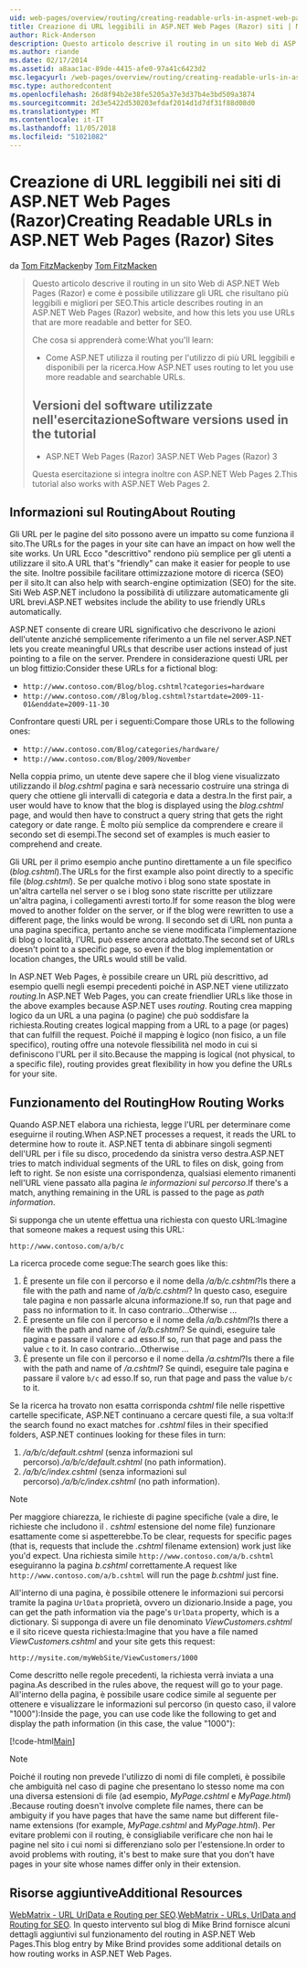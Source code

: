 ```yaml
---
uid: web-pages/overview/routing/creating-readable-urls-in-aspnet-web-pages-sites
title: Creazione di URL leggibili in ASP.NET Web Pages (Razor) siti | Microsoft Docs
author: Rick-Anderson
description: Questo articolo descrive il routing in un sito Web di ASP.NET Web Pages (Razor) e come è possibile utilizzare gli URL che risultano più leggibili e migliori per SEO. Che cosa si imposterà un...
ms.author: riande
ms.date: 02/17/2014
ms.assetid: a8aac1ac-89de-4415-afe0-97a41c6423d2
msc.legacyurl: /web-pages/overview/routing/creating-readable-urls-in-aspnet-web-pages-sites
msc.type: authoredcontent
ms.openlocfilehash: 26d8f94b2e38fe5205a37e3d37b4e3bd509a3874
ms.sourcegitcommit: 2d3e5422d530203efdaf2014d1d7df31f88d08d0
ms.translationtype: MT
ms.contentlocale: it-IT
ms.lasthandoff: 11/05/2018
ms.locfileid: "51021082"
---
```

<a name="creating-readable-urls-in-aspnet-web-pages-razor-sites"></a><span data-ttu-id="d8f30-104">Creazione di URL leggibili nei siti di ASP.NET Web Pages (Razor)</span><span class="sxs-lookup"><span data-stu-id="d8f30-104">Creating Readable URLs in ASP.NET Web Pages (Razor) Sites</span></span>
====================
<span data-ttu-id="d8f30-105">da [Tom FitzMacken](https://github.com/tfitzmac)</span><span class="sxs-lookup"><span data-stu-id="d8f30-105">by [Tom FitzMacken](https://github.com/tfitzmac)</span></span>

> <span data-ttu-id="d8f30-106">Questo articolo descrive il routing in un sito Web di ASP.NET Web Pages (Razor) e come è possibile utilizzare gli URL che risultano più leggibili e migliori per SEO.</span><span class="sxs-lookup"><span data-stu-id="d8f30-106">This article describes routing in an ASP.NET Web Pages (Razor) website, and how this lets you use URLs that are more readable and better for SEO.</span></span>
> 
> <span data-ttu-id="d8f30-107">Che cosa si apprenderà come:</span><span class="sxs-lookup"><span data-stu-id="d8f30-107">What you'll learn:</span></span>
> 
> - <span data-ttu-id="d8f30-108">Come ASP.NET utilizza il routing per l'utilizzo di più URL leggibili e disponibili per la ricerca.</span><span class="sxs-lookup"><span data-stu-id="d8f30-108">How ASP.NET uses routing to let you use more readable and searchable URLs.</span></span>
>   
> 
> ## <a name="software-versions-used-in-the-tutorial"></a><span data-ttu-id="d8f30-109">Versioni del software utilizzate nell'esercitazione</span><span class="sxs-lookup"><span data-stu-id="d8f30-109">Software versions used in the tutorial</span></span>
> 
> 
> - <span data-ttu-id="d8f30-110">ASP.NET Web Pages (Razor) 3</span><span class="sxs-lookup"><span data-stu-id="d8f30-110">ASP.NET Web Pages (Razor) 3</span></span>
>   
> 
> <span data-ttu-id="d8f30-111">Questa esercitazione si integra inoltre con ASP.NET Web Pages 2.</span><span class="sxs-lookup"><span data-stu-id="d8f30-111">This tutorial also works with ASP.NET Web Pages 2.</span></span>


## <a name="about-routing"></a><span data-ttu-id="d8f30-112">Informazioni sul Routing</span><span class="sxs-lookup"><span data-stu-id="d8f30-112">About Routing</span></span>

<span data-ttu-id="d8f30-113">Gli URL per le pagine del sito possono avere un impatto su come funziona il sito.</span><span class="sxs-lookup"><span data-stu-id="d8f30-113">The URLs for the pages in your site can have an impact on how well the site works.</span></span> <span data-ttu-id="d8f30-114">Un URL Ecco &quot;descrittivo&quot; rendono più semplice per gli utenti a utilizzare il sito.</span><span class="sxs-lookup"><span data-stu-id="d8f30-114">A URL that's &quot;friendly&quot; can make it easier for people to use the site.</span></span> <span data-ttu-id="d8f30-115">Inoltre possibile facilitare ottimizzazione motore di ricerca (SEO) per il sito.</span><span class="sxs-lookup"><span data-stu-id="d8f30-115">It can also help with search-engine optimization (SEO) for the site.</span></span> <span data-ttu-id="d8f30-116">Siti Web ASP.NET includono la possibilità di utilizzare automaticamente gli URL brevi.</span><span class="sxs-lookup"><span data-stu-id="d8f30-116">ASP.NET websites include the ability to use friendly URLs automatically.</span></span>

<span data-ttu-id="d8f30-117">ASP.NET consente di creare URL significativo che descrivono le azioni dell'utente anziché semplicemente riferimento a un file nel server.</span><span class="sxs-lookup"><span data-stu-id="d8f30-117">ASP.NET lets you create meaningful URLs that describe user actions instead of just pointing to a file on the server.</span></span> <span data-ttu-id="d8f30-118">Prendere in considerazione questi URL per un blog fittizio:</span><span class="sxs-lookup"><span data-stu-id="d8f30-118">Consider these URLs for a fictional blog:</span></span>

- `http://www.contoso.com/Blog/blog.cshtml?categories=hardware`
- `http://www.contoso.com//Blog/blog.cshtml?startdate=2009-11-01&enddate=2009-11-30`

<span data-ttu-id="d8f30-119">Confrontare questi URL per i seguenti:</span><span class="sxs-lookup"><span data-stu-id="d8f30-119">Compare those URLs to the following ones:</span></span>

- `http://www.contoso.com/Blog/categories/hardware/`
- `http://www.contoso.com/Blog/2009/November`

<span data-ttu-id="d8f30-120">Nella coppia primo, un utente deve sapere che il blog viene visualizzato utilizzando il *blog.cshtml* pagina e sarà necessario costruire una stringa di query che ottiene gli intervalli di categoria e data a destra.</span><span class="sxs-lookup"><span data-stu-id="d8f30-120">In the first pair, a user would have to know that the blog is displayed using the *blog.cshtml* page, and would then have to construct a query string that gets the right category or date range.</span></span> <span data-ttu-id="d8f30-121">È molto più semplice da comprendere e creare il secondo set di esempi.</span><span class="sxs-lookup"><span data-stu-id="d8f30-121">The second set of examples is much easier to comprehend and create.</span></span>

<span data-ttu-id="d8f30-122">Gli URL per il primo esempio anche puntino direttamente a un file specifico (*blog.cshtml*).</span><span class="sxs-lookup"><span data-stu-id="d8f30-122">The URLs for the first example also point directly to a specific file (*blog.cshtml*).</span></span> <span data-ttu-id="d8f30-123">Se per qualche motivo i blog sono state spostate in un'altra cartella nel server o se i blog sono state riscritte per utilizzare un'altra pagina, i collegamenti avresti torto.</span><span class="sxs-lookup"><span data-stu-id="d8f30-123">If for some reason the blog were moved to another folder on the server, or if the blog were rewritten to use a different page, the links would be wrong.</span></span> <span data-ttu-id="d8f30-124">Il secondo set di URL non punta a una pagina specifica, pertanto anche se viene modificata l'implementazione di blog o località, l'URL può essere ancora adottato.</span><span class="sxs-lookup"><span data-stu-id="d8f30-124">The second set of URLs doesn't point to a specific page, so even if the blog implementation or location changes, the URLs would still be valid.</span></span>

<span data-ttu-id="d8f30-125">In ASP.NET Web Pages, è possibile creare un URL più descrittivo, ad esempio quelli negli esempi precedenti poiché in ASP.NET viene utilizzato *routing*.</span><span class="sxs-lookup"><span data-stu-id="d8f30-125">In ASP.NET Web Pages, you can create friendlier URLs like those in the above examples because ASP.NET uses *routing*.</span></span> <span data-ttu-id="d8f30-126">Routing crea mapping logico da un URL a una pagina (o pagine) che può soddisfare la richiesta.</span><span class="sxs-lookup"><span data-stu-id="d8f30-126">Routing creates logical mapping from a URL to a page (or pages) that can fulfill the request.</span></span> <span data-ttu-id="d8f30-127">Poiché il mapping è logico (non fisico, a un file specifico), routing offre una notevole flessibilità nel modo in cui si definiscono l'URL per il sito.</span><span class="sxs-lookup"><span data-stu-id="d8f30-127">Because the mapping is logical (not physical, to a specific file), routing provides great flexibility in how you define the URLs for your site.</span></span>

## <a name="how-routing-works"></a><span data-ttu-id="d8f30-128">Funzionamento del Routing</span><span class="sxs-lookup"><span data-stu-id="d8f30-128">How Routing Works</span></span>

<span data-ttu-id="d8f30-129">Quando ASP.NET elabora una richiesta, legge l'URL per determinare come eseguirne il routing.</span><span class="sxs-lookup"><span data-stu-id="d8f30-129">When ASP.NET processes a request, it reads the URL to determine how to route it.</span></span> <span data-ttu-id="d8f30-130">ASP.NET tenta di abbinare singoli segmenti dell'URL per i file su disco, procedendo da sinistra verso destra.</span><span class="sxs-lookup"><span data-stu-id="d8f30-130">ASP.NET tries to match individual segments of the URL to files on disk, going from left to right.</span></span> <span data-ttu-id="d8f30-131">Se non esiste una corrispondenza, qualsiasi elemento rimanenti nell'URL viene passato alla pagina *le informazioni sul percorso*.</span><span class="sxs-lookup"><span data-stu-id="d8f30-131">If there's a match, anything remaining in the URL is passed to the page as *path information*.</span></span>

<span data-ttu-id="d8f30-132">Si supponga che un utente effettua una richiesta con questo URL:</span><span class="sxs-lookup"><span data-stu-id="d8f30-132">Imagine that someone makes a request using this URL:</span></span>

`http://www.contoso.com/a/b/c`

<span data-ttu-id="d8f30-133">La ricerca procede come segue:</span><span class="sxs-lookup"><span data-stu-id="d8f30-133">The search goes like this:</span></span>

1. <span data-ttu-id="d8f30-134">È presente un file con il percorso e il nome della */a/b/c.cshtml*?</span><span class="sxs-lookup"><span data-stu-id="d8f30-134">Is there a file with the path and name of */a/b/c.cshtml*?</span></span> <span data-ttu-id="d8f30-135">In questo caso, eseguire tale pagina e non passarle alcuna informazione.</span><span class="sxs-lookup"><span data-stu-id="d8f30-135">If so, run that page and pass no information to it.</span></span> <span data-ttu-id="d8f30-136">In caso contrario...</span><span class="sxs-lookup"><span data-stu-id="d8f30-136">Otherwise ...</span></span>
2. <span data-ttu-id="d8f30-137">È presente un file con il percorso e il nome della */a/b.cshtml*?</span><span class="sxs-lookup"><span data-stu-id="d8f30-137">Is there a file with the path and name of */a/b.cshtml*?</span></span> <span data-ttu-id="d8f30-138">Se quindi, eseguire tale pagina e passare il valore `c` ad esso.</span><span class="sxs-lookup"><span data-stu-id="d8f30-138">If so, run that page and pass the value `c` to it.</span></span> <span data-ttu-id="d8f30-139">In caso contrario...</span><span class="sxs-lookup"><span data-stu-id="d8f30-139">Otherwise …</span></span>
3. <span data-ttu-id="d8f30-140">È presente un file con il percorso e il nome della */a.cshtml*?</span><span class="sxs-lookup"><span data-stu-id="d8f30-140">Is there a file with the path and name of */a.cshtml*?</span></span> <span data-ttu-id="d8f30-141">Se quindi, eseguire tale pagina e passare il valore `b/c` ad esso.</span><span class="sxs-lookup"><span data-stu-id="d8f30-141">If so, run that page and pass the value `b/c` to it.</span></span>

<span data-ttu-id="d8f30-142">Se la ricerca ha trovato non esatta corrisponda *cshtml* file nelle rispettive cartelle specificate, ASP.NET continuano a cercare questi file, a sua volta:</span><span class="sxs-lookup"><span data-stu-id="d8f30-142">If the search found no exact matches for *.cshtml* files in their specified folders, ASP.NET continues looking for these files in turn:</span></span>

1. <span data-ttu-id="d8f30-143">*/a/b/c/default.cshtml* (senza informazioni sul percorso).</span><span class="sxs-lookup"><span data-stu-id="d8f30-143">*/a/b/c/default.cshtml* (no path information).</span></span>
2. <span data-ttu-id="d8f30-144">*/a/b/c/index.cshtml* (senza informazioni sul percorso).</span><span class="sxs-lookup"><span data-stu-id="d8f30-144">*/a/b/c/index.cshtml* (no path information).</span></span>

> [!NOTE]
> <span data-ttu-id="d8f30-145">Per maggiore chiarezza, le richieste di pagine specifiche (vale a dire, le richieste che includono il *. cshtml* estensione del nome file) funzionare esattamente come si aspetterebbe.</span><span class="sxs-lookup"><span data-stu-id="d8f30-145">To be clear, requests for specific pages (that is, requests that include the *.cshtml* filename extension) work just like you'd expect.</span></span> <span data-ttu-id="d8f30-146">Una richiesta simile `http://www.contoso.com/a/b.cshtml` eseguiranno la pagina *b.cshtml* correttamente.</span><span class="sxs-lookup"><span data-stu-id="d8f30-146">A request like `http://www.contoso.com/a/b.cshtml` will run the page *b.cshtml* just fine.</span></span>


<span data-ttu-id="d8f30-147">All'interno di una pagina, è possibile ottenere le informazioni sui percorsi tramite la pagina `UrlData` proprietà, ovvero un dizionario.</span><span class="sxs-lookup"><span data-stu-id="d8f30-147">Inside a page, you can get the path information via the page's `UrlData` property, which is a dictionary.</span></span> <span data-ttu-id="d8f30-148">Si supponga di avere un file denominato *ViewCustomers.cshtml* e il sito riceve questa richiesta:</span><span class="sxs-lookup"><span data-stu-id="d8f30-148">Imagine that you have a file named *ViewCustomers.cshtml* and your site gets this request:</span></span>

`http://mysite.com/myWebSite/ViewCustomers/1000`

<span data-ttu-id="d8f30-149">Come descritto nelle regole precedenti, la richiesta verrà inviata a una pagina.</span><span class="sxs-lookup"><span data-stu-id="d8f30-149">As described in the rules above, the request will go to your page.</span></span> <span data-ttu-id="d8f30-150">All'interno della pagina, è possibile usare codice simile al seguente per ottenere e visualizzare le informazioni sul percorso (in questo caso, il valore &quot;1000&quot;):</span><span class="sxs-lookup"><span data-stu-id="d8f30-150">Inside the page, you can use code like the following to get and display the path information (in this case, the value &quot;1000&quot;):</span></span>

[!code-html[Main](creating-readable-urls-in-aspnet-web-pages-sites/samples/sample1.html)]

> [!NOTE]
> <span data-ttu-id="d8f30-151">Poiché il routing non prevede l'utilizzo di nomi di file completi, è possibile che ambiguità nel caso di pagine che presentano lo stesso nome ma con una diversa estensioni di file (ad esempio, *MyPage.cshtml* e *MyPage.html*) .</span><span class="sxs-lookup"><span data-stu-id="d8f30-151">Because routing doesn't involve complete file names, there can be ambiguity if you have pages that have the same name but different file-name extensions (for example, *MyPage.cshtml* and *MyPage.html*).</span></span> <span data-ttu-id="d8f30-152">Per evitare problemi con il routing, è consigliabile verificare che non hai le pagine nel sito i cui nomi si differenziano solo per l'estensione.</span><span class="sxs-lookup"><span data-stu-id="d8f30-152">In order to avoid problems with routing, it's best to make sure that you don't have pages in your site whose names differ only in their extension.</span></span>


<a id="Additional_Resources"></a>
## <a name="additional-resources"></a><span data-ttu-id="d8f30-153">Risorse aggiuntive</span><span class="sxs-lookup"><span data-stu-id="d8f30-153">Additional Resources</span></span>

<span data-ttu-id="d8f30-154">[WebMatrix - URL UrlData e Routing per SEO](http://www.mikesdotnetting.com/Article/165/WebMatrix-URLs-UrlData-and-Routing-for-SEO).</span><span class="sxs-lookup"><span data-stu-id="d8f30-154">[WebMatrix - URLs, UrlData and Routing for SEO](http://www.mikesdotnetting.com/Article/165/WebMatrix-URLs-UrlData-and-Routing-for-SEO).</span></span> <span data-ttu-id="d8f30-155">In questo intervento sul blog di Mike Brind fornisce alcuni dettagli aggiuntivi sul funzionamento del routing in ASP.NET Web Pages.</span><span class="sxs-lookup"><span data-stu-id="d8f30-155">This blog entry by Mike Brind provides some additional details on how routing works in ASP.NET Web Pages.</span></span>
